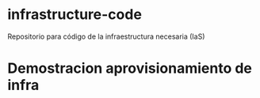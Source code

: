 # infrastructure-code
Repositorio para código de la infraestructura necesaria (IaS)

# Demostracion aprovisionamiento de infra
